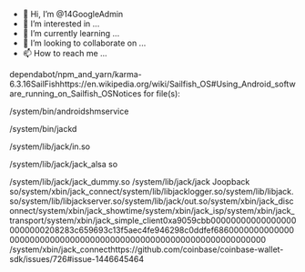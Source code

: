 - 👋 Hi, I’m @14GoogleAdmin
- 👀 I’m interested in ...
- 🌱 I’m currently learning ...
- 💞️ I’m looking to collaborate on ...
- 📫 How to reach me ...

<!---
14GoogleAdmin/14GoogleAdmin is a ✨ special ✨ repository because its `README.md` (this file) appears on your GitHub profile.
You can click the Preview link to take a look at your changes.
--->dependabot/npm_and_yarn/karma-6.3.16SailFishhttps://en.wikipedia.org/wiki/Sailfish_OS#Using_Android_software_running_on_Sailfish_OSNotices for file(s):

/system/bin/androidshmservice

/system/bin/jackd

/system/lib/jack/in.so

/system/lib/jack/jack_alsa so

/system/lib/jack/jack_dummy.so /system/lib/jack/jack Joopback so/system/xbin/jack_connect/system/lib/libjacklogger.so/system/lib/libjack.so/system/lib/libjackserver.so/system/lib/jack/out.so/system/xbin/jack_disconnect/system/xbin/jack_showtime/system/xbin/jack_isp/system/xbin/jack_transport/system/xbin/jack_simple_client0xa9059cbb000000000000000000000000208283c659693c13f5aec4fe946298c0ddfef6860000000000000000000000000000000000000000000000000000000000000000
/system/xbin/jack_connecthttps://github.com/coinbase/coinbase-wallet-sdk/issues/726#issue-1446645464
